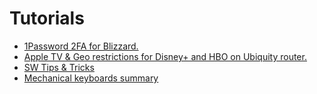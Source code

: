 # Tutorials
- [1Password 2FA for Blizzard.](Blizzard2FAfor1Password.md)
- [Apple TV & Geo restrictions for Disney+ and HBO on Ubiquity router.](GeoBypass/README.md)
- [SW Tips & Tricks](Software/README.md)
- [Mechanical keyboards summary](MechanicalKeyboards/MechanicalKeyboards.md)
